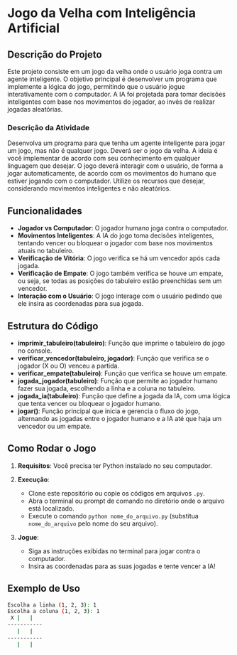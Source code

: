 # Jogo da Velha com Inteligência Artificial

## Descrição do Projeto

Este projeto consiste em um jogo da velha onde o usuário joga contra um agente inteligente. O objetivo principal é desenvolver um programa que implemente a lógica do jogo, permitindo que o usuário jogue interativamente com o computador. A IA foi projetada para tomar decisões inteligentes com base nos movimentos do jogador, ao invés de realizar jogadas aleatórias.

### Descrição da Atividade

Desenvolva um programa para que tenha um agente inteligente para jogar um jogo, mas não é qualquer jogo. Deverá ser o jogo da velha. A ideia é você implementar de acordo com seu conhecimento em qualquer linguagem que desejar. O jogo deverá interagir com o usuário, de forma a jogar automaticamente, de acordo com os movimentos do humano que estiver jogando com o computador. Utilize os recursos que desejar, considerando movimentos inteligentes e não aleatórios.

## Funcionalidades

- **Jogador vs Computador**: O jogador humano joga contra o computador.
- **Movimentos Inteligentes**: A IA do jogo toma decisões inteligentes, tentando vencer ou bloquear o jogador com base nos movimentos atuais no tabuleiro.
- **Verificação de Vitória**: O jogo verifica se há um vencedor após cada jogada.
- **Verificação de Empate**: O jogo também verifica se houve um empate, ou seja, se todas as posições do tabuleiro estão preenchidas sem um vencedor.
- **Interação com o Usuário**: O jogo interage com o usuário pedindo que ele insira as coordenadas para sua jogada.

## Estrutura do Código

- **imprimir_tabuleiro(tabuleiro)**: Função que imprime o tabuleiro do jogo no console.
- **verificar_vencedor(tabuleiro, jogador)**: Função que verifica se o jogador (X ou O) venceu a partida.
- **verificar_empate(tabuleiro)**: Função que verifica se houve um empate.
- **jogada_jogador(tabuleiro)**: Função que permite ao jogador humano fazer sua jogada, escolhendo a linha e a coluna no tabuleiro.
- **jogada_ia(tabuleiro)**: Função que define a jogada da IA, com uma lógica que tenta vencer ou bloquear o jogador humano.
- **jogar()**: Função principal que inicia e gerencia o fluxo do jogo, alternando as jogadas entre o jogador humano e a IA até que haja um vencedor ou um empate.

## Como Rodar o Jogo

1. **Requisitos**: Você precisa ter Python instalado no seu computador.

2. **Execução**:
    - Clone este repositório ou copie os códigos em arquivos `.py`.
    - Abra o terminal ou prompt de comando no diretório onde o arquivo está localizado.
    - Execute o comando `python nome_do_arquivo.py` (substitua `nome_do_arquivo` pelo nome do seu arquivo).

3. **Jogue**:
    - Siga as instruções exibidas no terminal para jogar contra o computador.
    - Insira as coordenadas para as suas jogadas e tente vencer a IA!

## Exemplo de Uso

```bash
Escolha a linha (1, 2, 3): 1
Escolha a coluna (1, 2, 3): 1
 X |   |  
-----------
   |   |  
-----------
   |   |  
